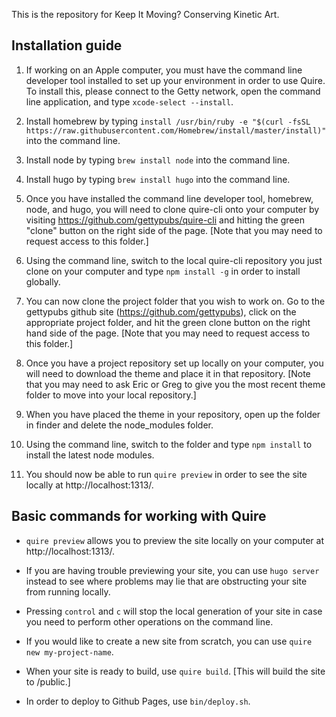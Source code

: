 This is the repository for Keep It Moving? Conserving Kinetic Art.

## Installation guide

1. If working on an Apple computer, you must have the command line developer tool installed to set up your environment in order to use Quire. To install this, please connect to the Getty network, open the command line application, and type `xcode-select --install`.

2. Install homebrew by typing `install /usr/bin/ruby -e "$(curl -fsSL https://raw.githubusercontent.com/Homebrew/install/master/install)"` into the command line.

3. Install node by typing `brew install node` into the command line.

4. Install hugo by typing `brew install hugo` into the command line.

5. Once you have installed the command line developer tool, homebrew, node, and hugo, you will need to clone quire-cli onto your computer by visiting https://github.com/gettypubs/quire-cli and hitting the green "clone" button on the right side of the page. [Note that you may need to request access to this folder.]

6. Using the command line, switch to the local quire-cli repository you just clone on your computer and type `npm install -g` in order to install globally.

7. You can now clone the project folder that you wish to work on. Go to the gettypubs github site (https://github.com/gettypubs), click on the appropriate project folder, and hit the green clone button on the right hand side of the page. [Note that you may need to request access to this folder.]

8. Once you have a project repository set up locally on your computer, you will need to download the theme and place it in that repository. [Note that you may need to ask Eric or Greg to give you the most recent theme folder to move into your local repository.]

9. When you have placed the theme in your repository, open up the folder in finder and delete the node_modules folder.

10. Using the command line, switch to the folder and type `npm install` to install the latest node modules.

11. You should now be able to run `quire preview` in order to see the site locally at http://localhost:1313/.

## Basic commands for working with Quire

- `quire preview` allows you to preview the site locally on your computer at http://localhost:1313/.

- If you are having trouble previewing your site, you can use `hugo server` instead to see where problems may lie that are obstructing your site from running locally.

- Pressing `control` and `c` will stop the local generation of your site in case you need to perform other operations on the command line.

- If you would like to create a new site from scratch, you can use `quire new my-project-name`.

- When your site is ready to build, use `quire build`. [This will build the site to /public.]

- In order to deploy to Github Pages, use `bin/deploy.sh`.

